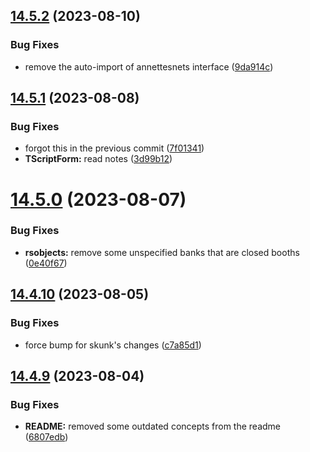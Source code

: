 ## [14.5.2](https://github.com/Torwent/WaspLib/compare/v14.5.1...v14.5.2) (2023-08-10)


### Bug Fixes

* remove the auto-import of annettesnets interface ([9da914c](https://github.com/Torwent/WaspLib/commit/9da914ce34f1f76e68e6e71a19674a450d6f095d))



## [14.5.1](https://github.com/Torwent/WaspLib/compare/v14.5.0...v14.5.1) (2023-08-08)


### Bug Fixes

* forgot this in the previous commit ([7f01341](https://github.com/Torwent/WaspLib/commit/7f013414d0a8e86d52c5d9eee11bf6460a0c39a8))
* **TScriptForm:** read notes ([3d99b12](https://github.com/Torwent/WaspLib/commit/3d99b1295c407a7b194813f7ca0da910d40e5310))



# [14.5.0](https://github.com/Torwent/WaspLib/compare/v14.4.10...v14.5.0) (2023-08-07)


### Bug Fixes

* **rsobjects:** remove some unspecified banks that are closed booths ([0e40f67](https://github.com/Torwent/WaspLib/commit/0e40f67aa445bc6e633e98873028bb54b03d07b9))



## [14.4.10](https://github.com/Torwent/WaspLib/compare/v14.4.9...v14.4.10) (2023-08-05)


### Bug Fixes

* force bump for skunk's changes ([c7a85d1](https://github.com/Torwent/WaspLib/commit/c7a85d130b3ec272070c16745c5da61306391816))



## [14.4.9](https://github.com/Torwent/WaspLib/compare/v14.4.8...v14.4.9) (2023-08-04)


### Bug Fixes

* **README:** removed some outdated concepts from the readme ([6807edb](https://github.com/Torwent/WaspLib/commit/6807edb523b2d890135d472bba5a3f432ac490d7))



